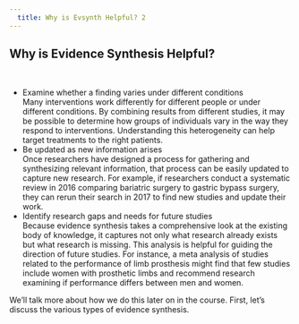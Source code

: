 ```yaml
---
  title: Why is Evsynth Helpful? 2
---
```


## Why is Evidence Synthesis Helpful? 


<br>

<ul>
<li>Examine whether a finding varies under different conditions<br>
Many interventions work differently for different people or under different conditions. By combining results from different studies, it may be possible to determine how groups of individuals vary in the way they respond to interventions. Understanding this heterogeneity can help target treatments to the right patients.</li>
<li>Be updated as new information arises<br>
Once researchers have designed a process for gathering and synthesizing relevant information, that process can be easily updated to capture new research. For example, if researchers conduct a systematic review in 2016 comparing bariatric surgery to gastric bypass surgery, they can rerun their search in 2017 to find new studies and update their work.</li>
<li>Identify research gaps and needs for future studies<br>
Because evidence synthesis takes a comprehensive look at the existing body of knowledge, it captures not only what research already exists but what research is missing. This analysis is helpful for guiding the direction of future studies. For instance, a meta analysis of studies related to the performance of limb prosthesis might find that few studies include women with prosthetic limbs and recommend research examining if performance differs between men and women.</li>
</ul>

We’ll talk more about how we do this later on in the course. First, let’s discuss the various types of evidence synthesis.
